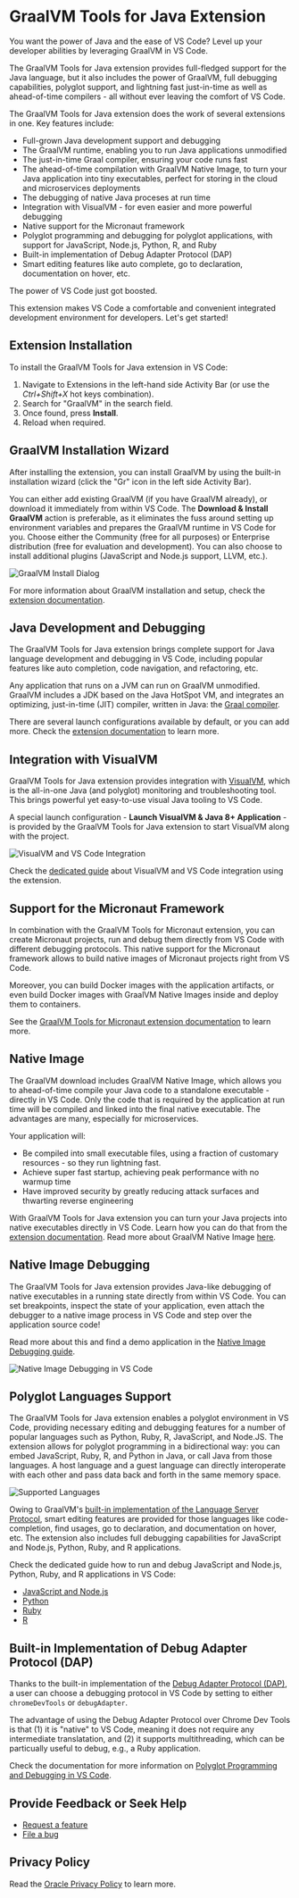 # GraalVM Tools for Java Extension

You want the power of Java and the ease of VS Code?
Level up your developer abilities by leveraging GraalVM in VS Code.

The GraalVM Tools for Java extension provides full-fledged support for the Java language, but it also includes the power of GraalVM, full
debugging capabilities, polyglot support, and lightning fast just-in-time as well as ahead-of-time compilers - all without ever leaving the comfort of VS Code.

<!-- insert some thrilling image from VS Code -->
<!-- ![GraalVM Extension](images/image.png) -->

The GraalVM Tools for Java extension does the work of several extensions in one. Key features include:
* Full-grown Java development support and debugging
* The GraalVM runtime, enabling you to run Java applications unmodified
* The just-in-time Graal compiler, ensuring your code runs fast
* The ahead-of-time compilation with GraalVM Native Image, to turn your Java application into tiny executables, perfect for storing in the cloud and microservices deployments
* The debugging of native Java proceses at run time
* Integration with VisualVM - for even easier and more powerful debugging
* Native support for the Micronaut framework
* Polyglot programming and debugging for polyglot applications, with support for JavaScript, Node.js, Python, R, and Ruby
* Built-in implementation of Debug Adapter Protocol (DAP)
* Smart editing features like auto complete, go to declaration, documentation on hover, etc.

The power of VS Code just got boosted.

This extension makes VS Code a comfortable and convenient integrated development environment for developers.
Let's get started!

## Extension Installation

To install the GraalVM Tools for Java extension in VS Code:

1. Navigate to Extensions in the left-hand side Activity Bar (or use the _Ctrl+Shift+X_ hot keys combination).
2. Search for "GraalVM" in the search field.
3. Once found, press **Install**.
4. Reload when required.

## GraalVM Installation Wizard

After installing the extension, you can install GraalVM by using the built-in installation wizard (click the "Gr" icon in the left side Activity Bar).

You can either add existing GraalVM (if you have GraalVM already), or download it immediately from within VS Code.
The **Download & Install GraalVM** action is preferable, as it eliminates the fuss around setting up environment variables and prepares the GraalVM runtime in VS Code for you.
Choose either the Community (free for all purposes) or Enterprise distribution (free for evaluation and development). You can also choose to install additional plugins (JavaScript and Node.js support, LLVM, etc.).

![GraalVM Install Dialog](images/graalvm_install_actions.png)

For more information about GraalVM installation and setup, check the [extension documentation](README.md#graalvm-installation).

## Java Development and Debugging

The GraalVM Tools for Java extension brings complete support for Java language development and debugging in VS Code, including popular features like auto completion, code navigation, and refactoring, etc.

Any application that runs on a JVM can run on GraalVM unmodified.
GraalVM includes a JDK based on the Java HotSpot VM, and integrates an optimizing, just-in-time (JIT) compiler, written in Java: the [Graal compiler](https://www.graalvm.org/22.0/reference-manual/compiler/).

There are several launch configurations available by default, or you can add more.
Check the [extension documentation](README.md#java-development-and-debugging) to learn more.

## Integration with VisualVM

GraalVM Tools for Java extension provides integration with [VisualVM](https://visualvm.github.io), which is the all-in-one Java (and polyglot) monitoring and troubleshooting tool.
This brings powerful yet easy-to-use visual Java tooling to VS Code.

A special launch configuration - **Launch VisualVM & Java 8+ Application** - is provided by the GraalVM Tools for Java extension to start VisualVM along with the project.

![VisualVM and VS Code Integration](images/vscode_visualvm.png)

Check the [dedicated guide](visualvm-integration.md) about VisualVM and VS Code integration using the extension.

## Support for the Micronaut Framework

In combination with the GraalVM Tools for Micronaut extension, you can create Micronaut projects, run and debug them directly from VS Code with different debugging protocols.
This native support for the Micronaut framework allows to build native images of Micronaut projects right from VS Code.

Moreover, you can build Docker images with the application artifacts, or even build Docker images with GraalVM Native Images inside and deploy them to containers.

See the [GraalVM Tools for Micronaut extension documentation](../micronaut/README.md) to learn more.

## Native Image

The GraalVM download includes GraalVM Native Image, which allows you to ahead-of-time compile your Java code to a standalone executable - directly in VS Code.
Only the code that is required by the application at run time will be compiled and linked into the final native executable.
The advantages are many, especially for microservices.

Your application will:
* Be compiled into small executable files, using a fraction of customary resources - so they run lightning fast.
* Achieve super fast startup, achieving peak performance with no warmup time
* Have improved security by greatly reducing attack surfaces and thwarting reverse engineering

With GraalVM Tools for Java extension you can turn your Java projects into native executables directly in VS Code.
Learn how you can do that from the [extension documentation](README.md#build-a-native-image).
Read more about GraalVM Native Image [here](https://www.graalvm.org/22.0/reference-manual/native-image/).

## Native Image Debugging

The GraalVM Tools for Java extension provides Java-like debugging of native executables in a running state directly from within VS Code.
You can set breakpoints, inspect the state of your application, even attach the debugger to a native image process in VS Code and step over the application source code!

Read more about this and find a demo application in the [Native Image Debugging guide](native-image-debugging.md).

![Native Image Debugging in VS Code](images/debugging_ni_vscode.png)

## Polyglot Languages Support

The GraalVM Tools for Java extension enables a polyglot environment in VS Code, providing necessary editing and debugging features for a number of popular languages such as Python, Ruby, R, JavaScript, and Node.JS.
The extension allows for polyglot programming in a bidirectional way: you can embed JavaScript, Ruby, R, and Python in Java, or call Java from those languages.
A host language and a guest language can directly interoperate with each other and pass data back and forth in the same memory space.

![Supported Languages](images/supported_languages.png)

Owing to GraalVM's [built-in implementation of the Language Server Protocol](https://www.graalvm.org/22.0/tools/lsp/), smart editing features are provided for those languages like code-completion, find usages, go to declaration, and documentation on hover, etc.
The extension also includes full debugging capabilities for JavaScript and Node.js, Python, Ruby, and R applications.

Check the dedicated guide how to run and debug JavaScript and Node.js, Python, Ruby, and R applications in VS Code:
* [JavaScript and Node.js](polyglot-runtime.md#javascript-and-nodejs-support)
* [Python](polyglot-runtime.md#python-support)
* [Ruby](polyglot-runtime.md#ruby-support)
* [R](polyglot-runtime.md#r-support)

## Built-in Implementation of Debug Adapter Protocol (DAP)

Thanks to the built-in implementation of the [Debug Adapter Protocol (DAP)](https://www.graalvm.org/22.0/tools/dap/), a user can choose a debugging protocol in VS Code by setting to either `chromeDevTools` or `debugAdapter`.

The advantage of using the Debug Adapter Protocol over Chrome Dev Tools is that (1) it is "native" to VS Code, meaning it does not require any intermediate translatation, and (2) it supports multithreading, which can be particually useful to debug, e.g., a Ruby application.

Check the documentation for more information on [Polyglot Programming and Debugging in VS Code](polyglot-runtime.md).

## Provide Feedback or Seek Help

* [Request a feature](https://github.com/graalvm/vscode-extensions/issues/new?labels=enhancement)
* [File a bug](https://github.com/graalvm/vscode-extensions/issues/new?labels=bug)

## Privacy Policy

Read the [Oracle Privacy Policy](https://www.oracle.com/legal/privacy/privacy-policy.html) to learn more.
